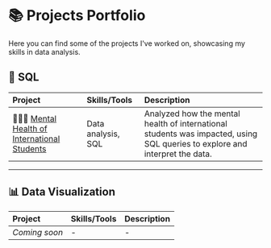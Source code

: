 # 📚 Projects Portfolio
Here you can find some of the projects I've worked on, showcasing my skills in data analysis.

## 🧠 SQL

| Project | Skills/Tools | Description |
| :--- | :--- | :--- |
| 👩🏻‍⚕️ [Mental Health of International Students](https://github.com/galactheo/portfolio/blob/main/mental-health.md) | Data analysis, SQL | Analyzed how the mental health of international students was impacted, using SQL queries to explore and interpret the data.

---

## 📊 Data Visualization

| Project | Skills/Tools | Description |
| :--- | :--- | :--- |
| *Coming soon* | - | - |

